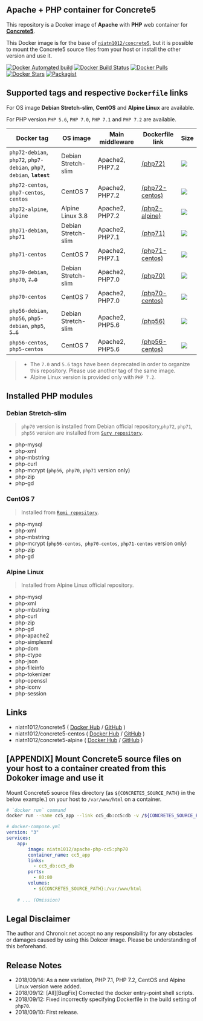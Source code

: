 ## Apache + PHP container for Concrete5

This repository is a Dcoker image of **Apache** with **PHP** web container for [**Concrete5**](https://www.concrete5.org/).

This Docker image is for the base of [`niatn1012/concrete5`]((https://hub.docker.com/r/niatn1012/concrete5/)), but it is possible to mount the Concrete5 source files from your host or install the other version and use it.

[![Docker Automated build](https://img.shields.io/docker/automated/niatn1012/apache-php-cc5.svg)](https://hub.docker.com/r/niatn1012/apache-php-cc5/)
[![Docker Build Status](https://img.shields.io/docker/build/niatn1012/apache-php-cc5.svg)](https://hub.docker.com/r/niatn1012/apache-php-cc5/)
[![Docker Pulls](https://img.shields.io/docker/pulls/niatn1012/apache-php-cc5.svg)](https://hub.docker.com/r/niatn1012/apache-php-cc5/)
[![Docker Stars](https://img.shields.io/docker/stars/niatn1012/apache-php-cc5.svg)](https://hub.docker.com/r/niatn1012/apache-php-cc5/)
[![Packagist](https://img.shields.io/packagist/l/doctrine/orm.svg)](https://github.com/Nia-TN1012/docker-apache-php-cc5/blob/master/LICENSE)

## Supported tags and respective `Dockerfile` links

For OS image **Debian Stretch-slim**, **CentOS** and **Alpine Linux** are available.

For PHP version `PHP 5.6`, `PHP 7.0`, `PHP 7.1` and `PHP 7.2` are available.

|Docker tag|OS image|Main middleware|Dockerfile link|Size|
|---|---|---|---|---|
|`php72-debian`, `php72`, `php7-debian`, `php7`, `debian`, **`latest`**|Debian Stretch-slim|Apache2, PHP7.2|[(php72)](https://github.com/Nia-TN1012/docker-apache-php-cc5/tree/master/php72)|[![](https://images.microbadger.com/badges/image/niatn1012/apache-php-cc5:php72.svg)](https://microbadger.com/images/niatn1012/apache-php-cc5 "Get your own image badge on microbadger.com")|
|`php72-centos`, `php7-centos`, `centos`|CentOS 7|Apache2, PHP7.2|[(php72-centos)](https://github.com/Nia-TN1012/docker-apache-php-cc5/tree/master/php72-centos)|[![](https://images.microbadger.com/badges/image/niatn1012/apache-php-cc5:php72-centos.svg)](https://microbadger.com/images/niatn1012/apache-php-cc5 "Get your own image badge on microbadger.com")|
|`php72-alpine`, `alpine`|Alpine Linux 3.8|Apache2, PHP7.2|[(php2-alpine)](https://github.com/Nia-TN1012/docker-apache-php-cc5/tree/master/php72-alpine)|[![](https://images.microbadger.com/badges/image/niatn1012/apache-php-cc5:php72-alpine.svg)](https://microbadger.com/images/niatn1012/apache-php-cc5 "Get your own image badge on microbadger.com")|
|`php71-debian`, `php71`|Debian Stretch-slim|Apache2, PHP7.1|[(php71)](https://github.com/Nia-TN1012/docker-apache-php-cc5/tree/master/php71)|[![](https://images.microbadger.com/badges/image/niatn1012/apache-php-cc5:php71.svg)](https://microbadger.com/images/niatn1012/apache-php-cc5 "Get your own image badge on microbadger.com")|
|`php71-centos`|CentOS 7|Apache2, PHP7.1|[(php71-centos)](https://github.com/Nia-TN1012/docker-apache-php-cc5/tree/master/php71-centos)|[![](https://images.microbadger.com/badges/image/niatn1012/apache-php-cc5:php71-centos.svg)](https://microbadger.com/images/niatn1012/apache-php-cc5 "Get your own image badge on microbadger.com")|
|`php70-debian`, `php70`, ~~`7.0`~~|Debian Stretch-slim|Apache2, PHP7.0|[(php70)](https://github.com/Nia-TN1012/docker-apache-php-cc5/tree/master/php70)|[![](https://images.microbadger.com/badges/image/niatn1012/apache-php-cc5.svg)](https://microbadger.com/images/niatn1012/apache-php-cc5 "Get your own image badge on microbadger.com")|
|`php70-centos`|CentOS 7|Apache2, PHP7.0|[(php70-centos)](https://github.com/Nia-TN1012/docker-apache-php-cc5/tree/master/php70-centos)|[![](https://images.microbadger.com/badges/image/niatn1012/apache-php-cc5:php70-centos.svg)](https://microbadger.com/images/niatn1012/apache-php-cc5 "Get your own image badge on microbadger.com")|
|`php56-debian`, `php56`, `php5-debian`, `php5`, ~~`5.6`~~|Debian Stretch-slim|Apache2, PHP5.6|[(php56)](https://github.com/Nia-TN1012/docker-apache-php-cc5/tree/master/php56)|[![](https://images.microbadger.com/badges/image/niatn1012/apache-php-cc5:php56.svg)](https://microbadger.com/images/niatn1012/apache-php-cc5:php56 "Get your own image badge on microbadger.com")|
|`php56-centos`, `php5-centos`|CentOS 7|Apache2, PHP5.6|[(php56-centos)](https://github.com/Nia-TN1012/docker-apache-php-cc5/tree/master/php56-centos)|[![](https://images.microbadger.com/badges/image/niatn1012/apache-php-cc5:php56-centos.svg)](https://microbadger.com/images/niatn1012/apache-php-cc5 "Get your own image badge on microbadger.com")|

> * The `7.0` and `5.6` tags have been deprecated in order to organize this repository. Please use another tag of the same image.
> * Alpine Linux version is provided only with `PHP 7.2`.

## Installed PHP modules

### Debian Stretch-slim

> `php70` version is installed from Debian official repository,`php72`, `php71`, `php56` version are installed from [`Sury repository`](https://deb.sury.org/).

* php-mysql
* php-xml
* php-mbstring
* php-curl
* php-mcrypt (`php56`,` php70`, `php71` version only)
* php-zip
* php-gd

### CentOS 7

> Installed from [`Remi repository`](https://rpms.remirepo.net/).

* php-mysql
* php-xml
* php-mbstring
* php-mcrypt (`php56-centos`,` php70-centos`, `php71-centos` version only)
* php-zip
* php-gd

### Alpine Linux

> Installed from Alpine Linux official repository.

* php-mysql
* php-xml
* php-mbstring
* php-curl
* php-zip
* php-gd
* php-apache2
* php-simplexml
* php-dom
* php-ctype
* php-json
* php-fileinfo
* php-tokenizer
* php-openssl
* php-iconv
* php-session

## Links

* niatn1012/concrete5 ( [Docker Hub](https://hub.docker.com/r/niatn1012/concrete5/) / [GitHub](https://github.com/Nia-TN1012/docker-concrete5) )
* niatn1012/concrete5-centos ( [Docker Hub](https://hub.docker.com/r/niatn1012/concrete5-centos/) / [GitHub](https://github.com/Nia-TN1012/docker-concrete5-centos) )
* niatn1012/concrete5-alpine ( [Docker Hub](https://hub.docker.com/r/niatn1012/concrete5-alpine/) / [GitHub](https://github.com/Nia-TN1012/docker-concrete5-alpine) )


## [APPENDIX] Mount Concrete5 source files on your host to a container created from this Dokoker image and use it

Mount Concrete5 source files directory (as `${CONCRETE5_SOURCE_PATH}` in the below example.) on your host to `/var/www/html` on a container.

```bash
# `docker run` command
docker run --name cc5_app --link cc5_db:cc5:db -v /${CONCRETE5_SOURCE_PATH}:/var/www/html -d niatn1012/apache-php-cc5:php70
```

```yml
# docker-compose.yml
version: "3"
services:
    app:
        image: niatn1012/apache-php-cc5:php70
        container_name: cc5_app
        links:
          - cc5_db:cc5_db
        ports:
          - 80:80
        volumes:
          - ${CONCRETE5_SOURCE_PATH}:/var/www/html
    
    # ... (Omission)
```

## Legal Disclaimer

The author and Chronoir.net accept no any responsibility for any obstacles or damages caused by using this Dokcer image.
Please be understanding of this beforehand.

## Release Notes

* 2018/09/14: As a new variation, PHP 7.1, PHP 7.2, CentOS and Alpine Linux version were added.
* 2018/09/12: [All][BugFix] Corrected the docker entry-point shell scripts.
* 2018/09/12: Fixed incorrectly specifying Dockerfile in the build setting of `php70`.
* 2018/09/10: First release.
